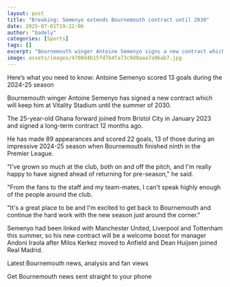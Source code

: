 ```yaml
---
layout: post
title: "Breaking: Semenyo extends Bournemouth contract until 2030"
date: 2025-07-01T19:22:06
author: "badely"
categories: [Sports]
tags: []
excerpt: "Bournemouth winger Antoine Semenyo signs a new contract which will keep him at Vitality Stadium until the summer of 2030."
image: assets/images/4708d4b15fd7b4fa73c9d0aaa7a96ab7.jpg
---
```


Here’s what you need to know: Antoine Semenyo scored 13 goals during the 2024-25 season

Bournemouth winger Antoine Semenyo has signed a new contract which will keep him at Vitality Stadium until the summer of 2030.

The 25-year-old Ghana forward joined from Bristol City in January 2023 and signed a long-term contract 12 months ago. 

He has made 89 appearances and scored 22 goals, 13 of those during an impressive 2024-25 season when Bournemouth finished ninth in the Premier League.

"I've grown so much at the club, both on and off the pitch, and I'm really happy to have signed ahead of returning for pre-season," he said.

"From the fans to the staff and my team-mates, I can't speak highly enough of the people around the club. 

"It's a great place to be and I'm excited to get back to Bournemouth and continue the hard work with the new season just around the corner."

Semenyo had been linked with Manchester United, Liverpool and Tottenham this summer, so his new contract will be a welcome boost for manager Andoni Iraola after Milos Kerkez moved to Anfield and Dean Huijsen joined Real Madrid.

Latest Bournemouth news, analysis and fan views

Get Bournemouth news sent straight to your phone


